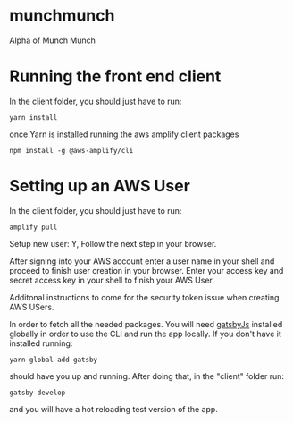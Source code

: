 # munchmunch
Alpha of Munch Munch

# Running the front end client 
In the client folder, you should just have to run: 
```shell
yarn install
```
once Yarn is installed running the aws amplify client packages
```shell
npm install -g @aws-amplify/cli
```
# Setting up an AWS User
In the client folder, you should just have to run: 
```shell
amplify pull
```
Setup new user: Y, Follow the next step in your browser.

After signing into your AWS account enter a user name in your shell and proceed to finish user creation in your browser.
Enter your access key and secret access key in your shell to finish your AWS User.

Additonal instructions to come for the security token issue when creating AWS USers. 


In order to fetch all the needed packages. You will need [gatsbyJs](https://www.npmjs.com/package/gatsby#-get-up-and-running-in-5-minutes) installed globally in order to use the CLI and run the app locally. 
If you don't have it installed running: 
```shell
yarn global add gatsby
```
should have you up and running. After doing that, in the "client" folder run: 

```shell 
gatsby develop
```
and you will have a hot reloading test version of the app.
